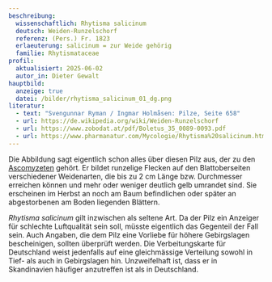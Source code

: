 ```yaml
---
beschreibung:
  wissenschaftlich: Rhytisma salicinum
  deutsch: Weiden-Runzelschorf
  referenz: (Pers.) Fr. 1823
  erlaeuterung: salicinum = zur Weide gehörig
  familie: Rhytismataceae
profil:
  aktualisiert: 2025-06-02
  autor_in: Dieter Gewalt
hauptbild:
  anzeige: true
  datei: /bilder/rhytisma_salicinum_01_dg.png
literatur:
  - text: "Svengunnar Ryman / Ingmar Holmåsen: Pilze, Seite 658"
  - url: https://de.wikipedia.org/wiki/Weiden-Runzelschorf
  - url: https://www.zobodat.at/pdf/Boletus_35_0089-0093.pdf
  - url: https://www.pharmanatur.com/Mycologie/Rhytisma%20salicinum.htm
---
```

Die Abbildung sagt eigentlich schon alles über diesen Pilz aus, der zu den [Ascomyzeten](<Ascomyzeten "Glossar">) gehört. Er bildet runzelige Flecken auf den Blattoberseiten verschiedener Weidenarten, die bis zu 2 cm Länge bzw. Durchmesser erreichen können und mehr oder weniger deutlich gelb umrandet sind. Sie erscheinen im Herbst an noch am Baum befindlichen oder später an abgestorbenen am Boden liegenden Blättern.

*Rhytisma salicinum* gilt inzwischen als seltene Art. Da der Pilz ein Anzeiger für schlechte Luftqualität sein soll, müsste eigentlich das Gegenteil der Fall sein. Auch Angaben, die dem Pilz eine Vorliebe für höhere Gebirgslagen bescheinigen, sollten überprüft werden. Die Verbeitungskarte für Deutschland weist jedenfalls auf eine gleichmässige Verteilung sowohl in Tief- als auch in Gebirgslagen hin. Unzweifelhaft ist, dass er in Skandinavien häufiger anzutreffen ist als in Deutschland.